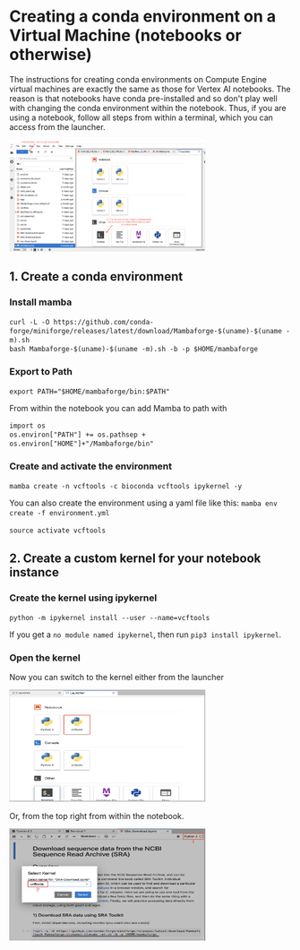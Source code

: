 # Creating a conda environment on a Virtual Machine (notebooks or otherwise)

The instructions for creating conda environments on Compute Engine virtual machines are exactly the same as those for Vertex AI notebooks. The reason is that notebooks have conda pre-installed and so don't play well with changing the conda environment within the notebook. Thus, if you are using a notebook, follow all steps from within a terminal, which you can access from the launcher. 

<img src="/images/launch_terminal.png" width="350" height="200">

## 1. Create a conda environment

### Install mamba
```
curl -L -O https://github.com/conda-forge/miniforge/releases/latest/download/Mambaforge-$(uname)-$(uname -m).sh
bash Mambaforge-$(uname)-$(uname -m).sh -b -p $HOME/mambaforge
```

### Export to Path
`export PATH="$HOME/mambaforge/bin:$PATH"`

From within the notebook you can add Mamba to path with 
```
import os
os.environ["PATH"] += os.pathsep + os.environ["HOME"]+"/Mambaforge/bin"
```

### Create and activate the environment
`mamba create -n vcftools -c bioconda vcftools ipykernel -y`

You can also create the environment using a yaml file like this: `mamba env create -f environment.yml`

`source activate vcftools`

## 2. Create a custom kernel for your notebook instance

### Create the kernel using ipykernel

`python -m ipykernel install --user --name=vcftools`

If you get a `no module named ipykernel`, then run `pip3 install ipykernel`.

### Open the kernel 

Now you can switch to the kernel either from the launcher

<img src="/images/launcher_env.png" width="350" height="200">


Or, from the top right from within the notebook.

<img src="/images/kernel.png" width="350" height="200">
